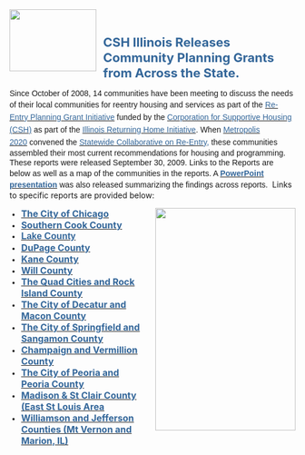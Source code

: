 <DIV id=media_image|155051 class=zblMedia contentEditable=false style="HEIGHT: 109px; WIDTH: 153px; FLOAT: left; TEXT-ALIGN: center; MARGIN: 0pt 12px 0pt 0pt" ly:comptype="media.image"><IMG style="HEIGHT: 100%; WIDTH: 100%; DISPLAY: inline" src="http://media.tripod.lycos.com:80/preview/2898032/1024x1024-155051.jpg"></DIV>
<P></P>
<P>&nbsp;</P>
<P></P>
<P><SPAN style="FONT-SIZE: 22px; FONT-WEIGHT: bold; COLOR: rgb(0,128,255); LINE-HEIGHT: 27px"><SPAN class=WEBON_COLOR style="COLOR: rgb(51,102,153)">CSH Illinois Releases Community Planning Grants from Across the State.</SPAN></SPAN></P>
<P></P>
<P style="TEXT-ALIGN: left"><SPAN style="FONT-SIZE: 14px; FONT-FAMILY: Arial,Helvetica,sans-serif; TEXT-ALIGN: center; LINE-HEIGHT: 17px" target="_blank">Since October of 2008, 14 communities have been meeting to discuss the needs of their local communities for reentry housing and services as part of the <A href="http://documents.csh.org/documents/il/partners.pdf"><SPAN style="FONT-SIZE: 18px; LINE-HEIGHT: 22px"><SPAN class=WEBON_COLOR style="COLOR: rgb(51,102,153)"><SPAN class=WEBON_SIZE style="FONT-SIZE: 14px">Re-Entry Planning Grant Initiative</SPAN></SPAN></SPAN></A> funded by the <A href="http://www.csh.org/" target=_blank><SPAN style="FONT-SIZE: 18px; LINE-HEIGHT: 22px"><SPAN class=WEBON_COLOR style="COLOR: rgb(51,102,153)"><SPAN class=WEBON_SIZE style="FONT-SIZE: 14px">Corporation for Supportive Housing (CSH)</SPAN></SPAN></SPAN></A><SPAN class=WEBON_COLOR style="COLOR: rgb(51,102,153)"> </SPAN>as part of the <A href="http://www.csh.org/index.cfm?fuseaction=Page.viewPage&amp;pageId=4469" target=_blank><SPAN style="FONT-SIZE: 18px; LINE-HEIGHT: 22px"><SPAN class=WEBON_COLOR style="COLOR: rgb(51,102,153)"><SPAN class=WEBON_SIZE style="FONT-SIZE: 14px">Illinois Returning Home Initiative</SPAN></SPAN></SPAN></A>. When <A href="http://www.chicagometropolis2020.org/"><SPAN style="FONT-SIZE: 18px; LINE-HEIGHT: 22px"><SPAN class=WEBON_COLOR style="COLOR: rgb(51,102,153)"><SPAN class=WEBON_SIZE style="FONT-SIZE: 14px">Metropolis 2020</SPAN></SPAN></SPAN></A>&nbsp;convened the <A href="http://media.webon.lycos.com/1426770/519451.doc" target=_blank><SPAN style="FONT-SIZE: 18px; LINE-HEIGHT: 22px"><SPAN class=WEBON_COLOR style="COLOR: rgb(51,102,153)"><SPAN class=WEBON_SIZE style="FONT-SIZE: 14px">Statewide Collaborative on Re-Entry</SPAN></SPAN></SPAN></A><SPAN class=WEBON_COLOR style="COLOR: rgb(51,102,153)">,</SPAN> these communities assembled their most current recommendations for housing and programming. These reports were released September 30, 2009. Links to the Reports are below as well as a map of the communities in the reports. A <A href="http://media.webon.lycos.com/1426770/519452.ppt" target=_blank><SPAN style="FONT-SIZE: 16px; FONT-WEIGHT: bold; LINE-HEIGHT: 20px"><SPAN class=WEBON_COLOR style="COLOR: rgb(51,102,153)"><SPAN class=WEBON_SIZE style="FONT-SIZE: 14px">PowerPoint presentation</SPAN></SPAN></SPAN></A> was also released summarizing the findings across repo<STRONG><STRONG></STRONG></STRONG>rts.</SPAN>&nbsp; Links to specific reports are provided below:<BR></P>
<P></P>
<DIV id=media_image|403939 class=zblMedia contentEditable=false style="HEIGHT: 392px; WIDTH: 247px; FLOAT: right; TEXT-ALIGN: center; MARGIN: 0pt 0pt 0pt 12px" ly:comptype="media.image"><IMG style="HEIGHT: 100%; WIDTH: 100%; DISPLAY: inline" src="http://media.tripod.lycos.com:80/preview/2898032/1024x1024-403939.jpg"></DIV>
<P></P>
<P></P>
<UL style="FONT-SIZE: 12px">
<LI><A href="http://media.webon.lycos.com/1426770/403951.doc" target=_blank><SPAN style="FONT-SIZE: 14px; FONT-WEIGHT: bold; LINE-HEIGHT: 17px"><SPAN style="FONT-SIZE: 16px; LINE-HEIGHT: 20px" target="_blank"><SPAN class=WEBON_COLOR style="COLOR: rgb(51,102,153)">The City of Chicago</SPAN></SPAN></SPAN></A><BR>
<LI><A href="http://media.webon.lycos.com/1426770/403956.doc" target=_blank><SPAN style="FONT-SIZE: 16px; FONT-WEIGHT: bold; LINE-HEIGHT: 20px"><SPAN class=WEBON_COLOR style="COLOR: rgb(51,102,153)">Southern Cook County</SPAN><BR></SPAN></A>
<LI><SPAN style="FONT-SIZE: 16px; FONT-WEIGHT: bold; LINE-HEIGHT: 20px"><A href="http://media.webon.lycos.com/1426770/403960.doc" target=_blank><SPAN style="FONT-FAMILY: Arial,Helvetica,sans-serif"><SPAN class=WEBON_COLOR style="COLOR: rgb(51,102,153)"><SPAN class=WEBON_FONT style="FONT-FAMILY: Tahoma,Geneva,sans-serif">L</SPAN><SPAN class=WEBON_FONT style="FONT-FAMILY: Trebuchet MS,Helvetica,sans-serif">a</SPAN><SPAN class=WEBON_FONT style="FONT-FAMILY: Trebuchet MS,Helvetica,sans-serif">k</SPAN><SPAN class=WEBON_FONT style="FONT-FAMILY: Trebuchet MS,Helvetica,sans-serif">e County</SPAN></SPAN></SPAN></A><BR></SPAN>
<LI><A href="http://media.webon.lycos.com/1426770/403953.doc" target=_blank><SPAN style="FONT-SIZE: 16px; FONT-WEIGHT: bold; LINE-HEIGHT: 20px"><SPAN class=WEBON_COLOR style="COLOR: rgb(51,102,153)">DuPage County</SPAN><BR></SPAN></A>
<LI><A href="http://media.webon.lycos.com/1426770/404062.doc" target=_blank><SPAN style="FONT-SIZE: 16px; FONT-WEIGHT: bold; LINE-HEIGHT: 20px"><SPAN class=WEBON_COLOR style="COLOR: rgb(51,102,153)">Kane County</SPAN><BR></SPAN></A>
<LI><A href="http://media.webon.lycos.com/1426770/404462.doc" target=_blank><SPAN style="FONT-SIZE: 16px; FONT-WEIGHT: bold; LINE-HEIGHT: 20px"><SPAN class=WEBON_COLOR style="COLOR: rgb(51,102,153)">Will County</SPAN></SPAN></A><BR>
<LI><A href="http://media.webon.lycos.com/1426770/403967.doc" target=_blank><SPAN style="FONT-SIZE: 16px; FONT-WEIGHT: bold; LINE-HEIGHT: 20px"><SPAN class=WEBON_COLOR style="COLOR: rgb(51,102,153)">The Quad Cities and Rock Island County</SPAN><BR></SPAN></A>
<LI><A href="http://media.webon.lycos.com/1426770/403962.doc" target=_blank><SPAN style="FONT-SIZE: 16px; FONT-WEIGHT: bold; LINE-HEIGHT: 20px"><SPAN class=WEBON_COLOR style="COLOR: rgb(51,102,153)">The City of Decatur and Macon County</SPAN><BR></SPAN></A>
<LI><A href="http://media.webon.lycos.com/1426770/403952.pdf" target=_blank><SPAN style="FONT-SIZE: 16px; FONT-WEIGHT: bold; LINE-HEIGHT: 20px"><SPAN class=WEBON_COLOR style="COLOR: rgb(51,102,153)">The City of Springfield and Sangamon County</SPAN><BR></SPAN></A>
<LI><A href="http://media.webon.lycos.com/1426770/403945.doc" target=_blank><SPAN style="FONT-SIZE: 16px; FONT-WEIGHT: bold; LINE-HEIGHT: 20px"><SPAN class=WEBON_COLOR style="COLOR: rgb(51,102,153)">Champaign and Vermillion County</SPAN><BR></SPAN></A>
<LI><SPAN style="FONT-SIZE: 16px; FONT-WEIGHT: bold; LINE-HEIGHT: 20px"><A href="http://media.webon.lycos.com/1426770/584788.doc" target=_blank><SPAN class=WEBON_COLOR style="COLOR: rgb(51,102,153)">The City of Peoria and Peoria County</SPAN></A></SPAN>
<LI><A href="http://media.webon.lycos.com/1426770/546994.pdf" target=_blank><SPAN style="FONT-SIZE: 16px; FONT-WEIGHT: bold; LINE-HEIGHT: 20px"><SPAN class=WEBON_COLOR style="COLOR: rgb(51,102,153)">Madison &amp; St Clair County (East St Louis Area</SPAN></SPAN></A>
<LI><SPAN style="FONT-SIZE: 16px; FONT-WEIGHT: bold; LINE-HEIGHT: 20px"><SPAN><A href="http://media.webon.lycos.com/1426770/403958.doc" target=_blank><SPAN class=WEBON_COLOR style="COLOR: rgb(51,102,153)">Williamson and Jefferson Counties (Mt Vernon and Marion, IL)</SPAN></A></SPAN></SPAN><BR></LI></UL>
<P></P>
<P><BR></P>
<P></P>
<P><BR></P>
<DIV class=clr></DIV>